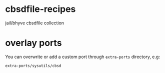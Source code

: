 # cbsdfile-recipes
jail/bhyve cbsdfile collection

# overlay ports

You can overwrite or add a custom port through `extra-ports` directory, e.g:
```
extra-ports/sysutils/cbsd
```
